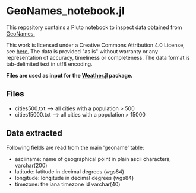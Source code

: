# GeoNames_notebook.jl

This repository contains a Pluto notebook to inspect data obtained from 
[GeoNames.](https://download.geonames.org/export/dump/)

This work is licensed under a Creative Commons Attribution 4.0 License,
see [here.](https://creativecommons.org/licenses/by/4.0/) The data is provided
"as is" without warranty or any representation of accuracy, timeliness or
completeness. The data format is tab-delimited text in utf8 encoding.

**Files are used as input for the [Weather.jl](https://github.com/vnegi10/Weather.jl)
package.**

## Files

- cities500.txt --> all cities with a population > 500
- cities15000.txt --> all cities with a population > 15000

## Data extracted

Following fields are read from the main 'geoname' table:

- asciiname: name of geographical point in plain ascii characters, varchar(200)
- latitude: latitude in decimal degrees (wgs84)
- longitude: longitude in decimal degrees (wgs84)
- timezone: the iana timezone id varchar(40)